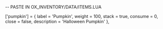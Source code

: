-- PASTE IN OX_INVENTORY/DATA/ITEMS.LUA

['pumpkin'] = {
	label = 'Pumpkin',
	weight = 100,
	stack = true,
	consume = 0,
	close = false,
	description = 'Halloween Pumpkin'
},